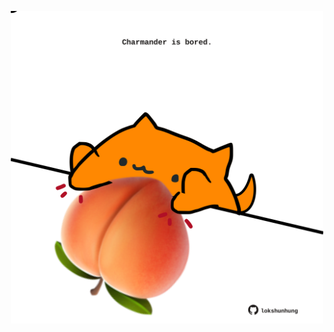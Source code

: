 <!-- built at 25/02/2022, 16:01:10 UTC -->
<p align="center">
  <img width="500" height="500" src="./ReadmeImage.svg">
</p>
